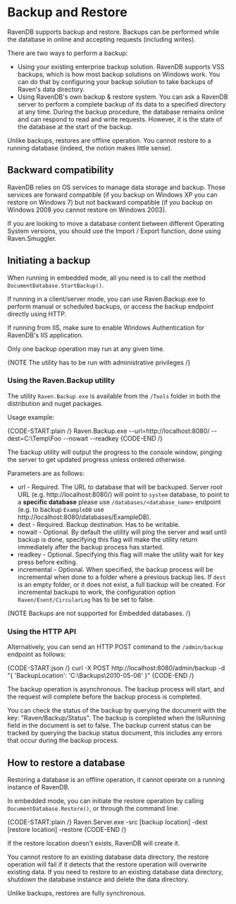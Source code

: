 ﻿# Backup and Restore

RavenDB supports backup and restore. Backups can be performed while the database in online and accepting requests (including writes). 

There are two ways to perform a backup:

* Using your existing enterprise backup solution. RavenDB supports VSS backups, which is how most backup solutions on Windows work. You can do that by configuring your backup solution to take backups of Raven's data directory. 
* Using RavenDB's own backup & restore system. You can ask a RavenDB server to perform a complete backup of its data to a specified directory at any time. During the backup procedure, the database remains online and can respond to read and write requests. However, it is the state of the database at the start of the backup.

Unlike backups, restores are offline operation. You cannot restore to a running database (indeed, the notion makes little sense).

## Backward compatibility

RavenDB relies on OS services to manage data storage and backup. Those services are forward compatible (if you backup on Windows XP you can restore on Windows 7) but not  backward compatible (if you backup on Windows 2008 you cannot restore on Windows 2003).

If you are looking to move a database content between different Operating System versions, you should use the Import / Export function, done using Raven.Smuggler.

## Initiating a backup

When running in embedded mode, all you need is to call the method `DocumentDatabase.StartBackup()`.

If running in a client/server mode, you can use Raven.Backup.exe to perform manual or scheduled backups, or access the backup endpoint directly using HTTP.

If running from IIS, make sure to enable Windows Authentication for RavenDB's IIS application.

Only one backup operation may run at any given time.

{NOTE The utility has to be run with administrative privileges /}

### Using the Raven.Backup utility

The utility `Raven.Backup.exe` is available from the `/Tools` folder in both the distribution and nuget packages.

Usage example:

{CODE-START:plain /}
    Raven.Backup.exe --url=http://localhost:8080/ --dest=C:\Temp\Foo --nowait --readkey
{CODE-END /}

The backup utility will output the progress to the console window, pinging the server to get updated progress unless ordered otherwise.

Parameters are as follows:

* url - Required. The URL to database that will be backuped. Server root URL (e.g. http://localhost:8080/) will point to `system` database, to point to a **specific database** please use `/databases/<database_name>` endpoint (e.g. to backup `ExampleDB` use http://localhost:8080/databases/ExampleDB).     
* dest - Required. Backup destination. Has to be writable.
* nowait - Optional. By default the utility will ping the server and wait until backup is done, specifying this flag will make the utility return immediately after the backup process has started.
* readkey - Optional. Specifying this flag will make the utility wait for key press before exiting.
* incremental - Optional. When specified, the backup process will be incremental when done to a folder where a previous backup lies. If `dest` is an empty folder, or it does not exist, a full backup will be created. For incremental backups to work, the configuration option `Raven/Esent/CircularLog` has to be set to false.

{NOTE Backups are not supported for Embedded databases. /}

### Using the HTTP API

Alternatively, you can send an HTTP POST command to the `/admin/backup` endpoint as follows:

{CODE-START:json /}
    curl -X POST http://localhost:8080/admin/backup -d "{ 'BackupLocation': 'C:\\Backups\\2010-05-06' }"
{CODE-END /}

The backup operation is asynchronous. The backup process will start, and the request will complete before the backup process is completed.

You can check the status of the backup by querying the document with the key: "Raven/Backup/Status". The backup is completed when the IsRunning field in the document is set to false. The backup current status can be tracked by querying the backup status document, this includes any errors that occur during the backup process.

## How to restore a database

Restoring a database is an offline operation, it cannot operate on a running instance of RavenDB.

In embedded mode, you can initiate the restore operation by calling `DocumentDatabase.Restore()`, or through the command line:

{CODE-START:plain /}
    Raven.Server.exe -src [backup location] -dest [restore location] -restore
{CODE-END /}
    
If the restore location doesn't exists, RavenDB will create it.

You cannot restore to an existing database data directory, the restore operation will fail if it detects that the restore operation will overwrite existing data. If you need to restore to an existing database data directory, shutdown the database instance and delete the data directory.

Unlike backups, restores are fully synchronous.